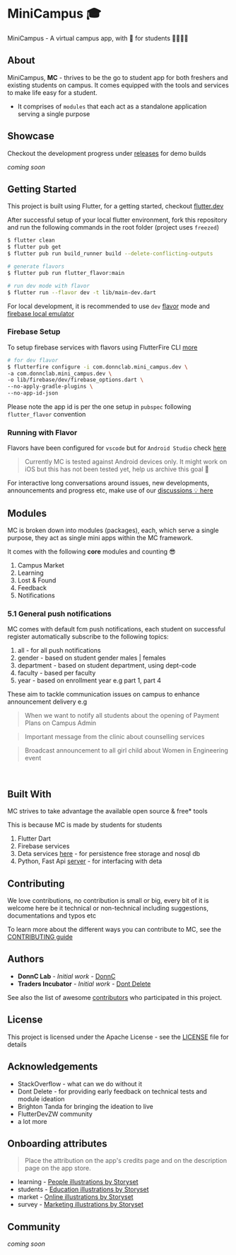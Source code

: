 # MiniCampus 🎓

MiniCampus  - A virtual campus app, with 💙 for students 👨‍🎓👩‍🎓

## About
MiniCampus, **MC** - thrives to be the go to student app for both freshers and existing students on campus. It comes equipped with the tools and services to make life easy for a student.
- It comprises of `modules` that each act as a standalone application serving a single purpose

## Showcase
Checkout the development progress under [releases](https://github.com/DonnC-Lab/mini_campus/releases) for demo builds


*coming soon*

## Getting Started
This project is built using Flutter, for a getting started, checkout [flutter.dev](https://flutter.dev/)

After successful setup of your local flutter environment, fork this repository and run the following commands in the root folder (project uses `freezed`)

```bash
$ flutter clean
$ flutter pub get
$ flutter pub run build_runner build --delete-conflicting-outputs

# generate flavors
$ flutter pub run flutter_flavor:main

# run dev mode with flavor
$ flutter run --flavor dev -t lib/main-dev.dart
```

For local development, it is recommended to use `dev` [flavor](https://docs.flutter.dev/deployment/flavors) mode and [firebase local emulator](https://fireship.io/snippets/firestore-emulator-flutter/)

### Firebase Setup
To setup firebase services with flavors using FlutterFire CLI [more](https://sebastien-arbogast.com/2022/05/02/multi-environment-flutter-projects-with-flavors/#Integrating_Firebase)
```bash
# for dev flavor
$ flutterfire configure -i com.donnclab.mini_campus.dev \
-a com.donnclab.mini_campus.dev \
-o lib/firebase/dev/firebase_options.dart \
--no-apply-gradle-plugins \
--no-app-id-json
```

Please note the app id is per the one setup in `pubspec` following `flutter_flavor` convention

### Running with Flavor
Flavors have been configured for `vscode` but for `Android Studio` check [here](https://www.chwe.at/2020/10/flutter-flavors/#add-a-flutter-build-configuration-for-each-flavor-in-android-studio)

> Currently MC is tested against Android devices only. It might work on iOS but this has not been tested yet, help us archive this goal 🙏


For interactive long conversations around issues, new developments, announcements and progress etc, make use of our [discussions 💡 here](https://github.com/DonnC-Lab/mini_campus/discussions)

## Modules
MC is broken down into modules (packages), each, which serve a single purpose, they act as single mini apps within the MC framework.

It comes with the following **core** modules and counting 😎
1. Campus Market
2. Learning
3. Lost & Found
4. Feedback
5. Notifications

### 5.1 General push notifications
MC comes with default fcm push notifications, each student on successful register automatically subscribe to the following topics:
1. all - for all push notifications
2. gender - based on student gender males | females
3. department - based on student department, using dept-code
4. faculty - based per faculty
5. year - based on enrollment year e.g part 1, part 4

These aim to tackle communication issues on campus to enhance announcement delivery e.g
> When we want to notify all students about the opening of Payment Plans on Campus Admin

> Important message from the clinic about counselling services

> Broadcast announcement to all girl child about Women in Engineering event

 
<br>

## Built With
MC strives to take advantage the available open source & free* tools

This is because MC is made by students for students

1. Flutter Dart
2. Firebase services
3. Deta services [here](https://docs.deta.sh/) - for persistence free storage and nosql db
4. Python, Fast Api [server](https://github.com/DonnC-Lab/mc_py_server) - for interfacing with deta

## Contributing
We love contributions, no contribution is small or big, every bit of it is welcome here be it technical or non-technical including suggestions, documentations and typos etc

To learn more about the different ways you can contribute to MC, see the [CONTRIBUTING guide](CONTRIBUTING.md)

## Authors

* **DonnC Lab** - *Initial work* - [DonnC](https://github.com/DonnC)
* **Traders Incubator** - *Initial work* - [Dont Delete](https://github.com/DontDelete)

See also the list of awesome [contributors](https://github.com/DonnC-Lab/mini_campus/contributors) who participated in this project.

## License

This project is licensed under the Apache License - see the [LICENSE](LICENSE) file for details

## Acknowledgements

* StackOverflow - what can we do without it
* Dont Delete - for providing early feedback on technical tests and module ideation
* Brighton Tanda for bringing the ideation to live
* FlutterDevZW community
* a lot more 

## Onboarding attributes
> Place the attribution on the app's credits page and on the description page on the app store. 
- learning - <a href="https://storyset.com/people">People illustrations by Storyset</a>
- students - <a href="https://storyset.com/education">Education illustrations by Storyset</a>
- market - <a href="https://storyset.com/online">Online illustrations by Storyset</a>
- survey - <a href="https://storyset.com/marketing">Marketing illustrations by Storyset</a>

## Community
*coming soon*
